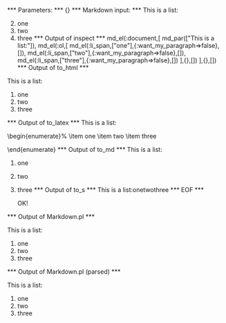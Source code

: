 
*** Parameters: ***
{}
*** Markdown input: ***
This is a list:

2. one
2. two
3. three
*** Output of inspect ***
md_el(:document,[
	md_par(["This is a list:"]),
	md_el(:ol,[
		md_el(:li_span,["one"],{:want_my_paragraph=>false},[]),
		md_el(:li_span,["two"],{:want_my_paragraph=>false},[]),
		md_el(:li_span,["three"],{:want_my_paragraph=>false},[])
	],{},[])
],{},[])
*** Output of to_html ***
<p>This is a list:</p>

<ol>
<li>one</li>

<li>two</li>

<li>three</li>
</ol>
*** Output of to_latex ***
This is a list:

\begin{enumerate}%
\item one
\item two
\item three

\end{enumerate}
*** Output of to_md ***
This is a list:

1.  one
2.  two
3.  three
*** Output of to_s ***
This is a list:onetwothree
*** EOF ***



	OK!



*** Output of Markdown.pl ***
<p>This is a list:</p>

<ol>
<li>one</li>
<li>two</li>
<li>three</li>
</ol>

*** Output of Markdown.pl (parsed) ***
<div
    ><p>This is a list:</p
    ><ol>
<li>one</li
      >
<li>two</li
      >
<li>three</li
      >
</ol
  ></div
>